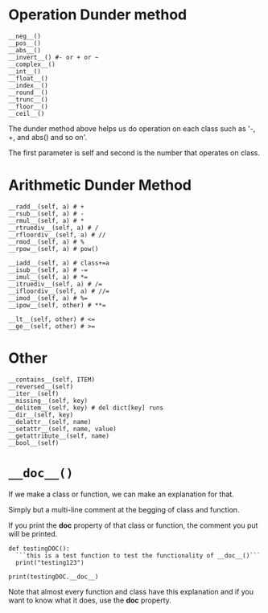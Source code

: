 # Operation Dunder method

```
__neg__()
__pos__()
__abs__()
__invert__() #- or + or ~
__complex__()
__int__()
__float__()
__index__()
__round__()
__trunc__()
__floor__()
__ceil__()
```

The dunder method above helps us do operation on each class such as '-, +, and abs() and so on'.

The first parameter is self and second is the number that operates on class.

# Arithmetic Dunder Method

```
__radd__(self, a) # +
__rsub__(self, a) # -
__rmul__(self, a) # *
__rtruediv__(self, a) # /
__rfloordiv__(self, a) # //
__rmod__(self, a) # %
__rpow__(self, a) # pow()

__iadd__(self, a) # class+=a
__isub__(self, a) # -=
__imul__(self, a) # *=
__itruediv__(self, a) # /=
__ifloordiv__(self, a) # //=
__imod__(self, a) # %=
__ipow__(self, other) # **=

__lt__(self, other) # <=
__ge__(self, other) # >=
```

# Other

```
__contains__(self, ITEM)
__reversed__(self)
__iter__(self)
__missing__(self, key)
__delitem__(self, key) # del dict[key] runs
__dir__(self, key)
__delattr__(self, name)
__setattr__(self, name, value)
__getattribute__(self, name)
__bool__(self)
```

# `__doc__()`

If we make a class or function, we can make an explanation for that.

Simply but a multi-line comment at the begging of class and function.

If you print the __doc__ property of that class or function, the comment you put will be printed.

```
def testingDOC():
  ```this is a test function to test the functionality of __doc__()```
  print("testing123")

print(testingDOC.__doc__)
```

Note that almost every function and class have this explanation and if you want to know what it does, use the __doc__ property.
